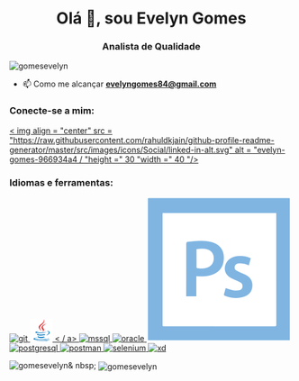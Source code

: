 <h1 align = "center"> Olá 👋, sou Evelyn Gomes </h1>
<h3 align = "center"> Analista de Qualidade </h3>

<p align = "left"> <img src = "https: //komarev.com/ghpvc/?username=gomesevelyn&label=Profile%20views&color=0e75b6&style=flat "alt =" gomesevelyn "/> </p>

- 📫 Como me alcançar **evelyngomes84@gmail.com**

<h3 align = "left"> Conecte-se a mim: </h3>
<p align = "left">
<a href="https://linkedin.com/in/evelyn-gomes-966934a4/" target="blank"> < img align = "center" src = "https://raw.githubusercontent.com/rahuldkjain/github-profile-readme-generator/master/src/images/icons/Social/linked-in-alt.svg" alt = "evelyn-gomes-966934a4 / "height =" 30 "width =" 40 "/> </a>
</p>

<h3 align =" left "> Idiomas e ferramentas: </h3>
<p align = "left"> <a href="https://git-scm.com/" target="_blank"> <img src = "https://www.vectorlogo.zone/logos/git-scm /git-scm-icon.svg "alt =" git "width =" 40 "height =" 40 "/> </a> <a href =" https://www.java.com "target =" _ blank " > <img src = "https://raw.githubusercontent.com/devicons/devicon/master/icons/java/java-original.svg" alt = "java" width = "40" height = "40" /> < / a> <a href="https://www.microsoft.com/en-us/sql-server" target="_blank"> <img src = "https://www.svgrepo.com/show/303229 /microsoft-sql-server-logo.svg "alt =" mssql "width =" 40 "height = "40" /> </a> <a href="https://www.oracle.com/" target="_blank"> <img src = "https://raw.githubusercontent.com/devicons/ devicon / master / icons / oracle / oracle-original.svg "alt =" oracle "width =" 40 "height =" 40 "/> </a> <a href =" https://www.photoshop.com/ en "target =" _ blank "> <img src =" https://raw.githubusercontent.com/devicons/devicon/master/icons/photoshop/photoshop-line.svg "alt =" photoshop "largura =" 40 "altura = "40" /> </a> <a href="https://www.postgresql.org" target="_blank"> <img src = "https: //raw.githubusercontent.com / devicons / devicon / master / icons / postgresql / postgresql-original-wordmark.svg "alt =" postgresql "width =" 40 "height =" 40 "/> </a> <a href =" https: // postman.com "target =" _ blank "> <img src =" https://www.vectorlogo.zone/logos/getpostman/getpostman-icon.svg "alt =" postman "width =" 40 "height =" 40 " /> </a> <a href="https://www.selenium.dev" target="_blank"> <img src = "https://raw.githubusercontent.com/detain/svg-logos/780f25886640cef088af994181646db2f6b1a3f8/ svg / selenium-logo.svg "alt =" selenium "width =" 40 "height =" 40 "/> </a> <a href =" https: //www.adobe.com / products / xd.html "target =" _ blank "> <img src =" https://cdn.worldvectorlogo.com/logos/adobe-xd.svg "alt =" xd "width =" 40 "height =" 40 "/> </a> </p>

<p> <img align = "left" src = "https://github-readme-stats.vercel.app/api/top-langs?username=gomesevelyn&show_icons=true&locale=en&layout=compact" alt = "gomesevelyn" /> </p>

<p> & nbsp; <img align = "center" src = "https://github-readme-stats.vercel.app/api?username=gomesevelyn&show_icons=true&locale=en" alt = "gomesevelyn" /> </p>
